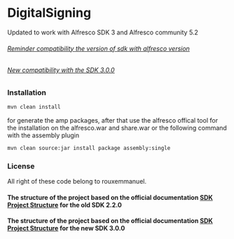 # DigitalSigning 

Updated to work with Alfresco SDK 3 and Alfresco community 5.2
 
###### [Reminder compatibility the version of sdk with alfresco version](http://docs.alfresco.com/5.1/concepts/alfresco-sdk-compatibility.html)
###### [New compatibility with the SDK 3.0.0](http://ecmarchitect.com/archives/2017/04/24/4235)

### Installation

```sh
mvn clean install
```

for generate the amp packages, after that use the alfresco offical tool for the installation on the alfresco.war and share.war
or the following command with the assembly plugin

```sh
mvn clean source:jar install package assembly:single 
```

### License 

All right of these code belong to rouxemmanuel.

#### The structure of the project based on the official documentation [SDK Project Structure](http://docs.alfresco.com/5.1/tasks/alfresco-sdk-tutorials-share-amp-archetype.html) for the old SDK 2.2.0

#### The structure of the project based on the official documentation [SDK Project Structure](http://docs.alfresco.com/5.2/concepts/sdk-projects-aio.html) for the new SDK 3.0.0

